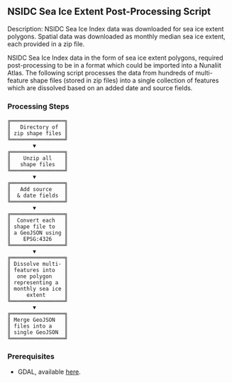 ## NSIDC Sea Ice Extent Post-Processing Script ##
Description: NSIDC Sea Ice Index data was downloaded for sea ice extent polygons. Spatial data was downloaded as monthly median sea ice extent, each provided in a zip file. 

NSIDC Sea Ice Index data in the form of sea ice extent polygons, required post-processing to be in a format which could be imported into a Nunaliit Atlas. The following script processes the data from hundreds of multi-feature shape files (stored in zip files) into a single collection of features which are dissolved based on an added date and source fields. 

### Processing Steps ###
```
╔═════════════════╗
║   Directory of  ║
║ zip shape files ║
╚═════════════════╝
        ▼
╔═════════════════╗
║    Unzip all    ║
║   shape files   ║
╚═════════════════╝
        ▼
╔═════════════════╗
║   Add source    ║
║  & date fields  ║
╚═════════════════╝
        ▼
╔═════════════════╗
║  Convert each   ║
║ shape file to   ║
║ a GeoJSON using ║
║    EPSG:4326    ║
╚═════════════════╝
        ▼
╔═════════════════╗
║ Dissolve multi- ║
║ features into   ║
║  one polygon    ║
║ representing a  ║
║ monthly sea ice ║
║     extent      ║
╚═════════════════╝
        ▼
╔═════════════════╗
║ Merge GeoJSON   ║
║ files into a    ║
║ single GeoJSON  ║
╚═════════════════╝
```
### Prerequisites ###
* GDAL, available [here](http://www.gdal.org/).
